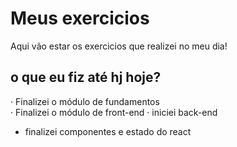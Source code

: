 # Meus exercicios
Aqui vão estar os exercicios que realizei no meu dia!

## o que eu fiz até hj hoje?

· Finalizei o módulo de fundamentos <br>
· Finalizei o módulo de front-end
· iniciei back-end <br>
- finalizei componentes e estado do react

